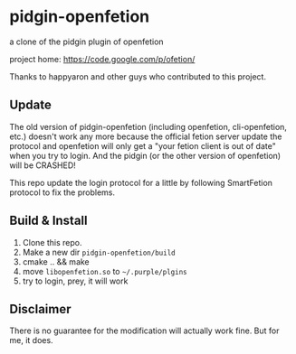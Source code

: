 # pidgin-openfetion

a clone of the pidgin plugin of openfetion

project home: https://code.google.com/p/ofetion/

Thanks to happyaron and other guys who contributed to this project.

## Update

The old version of pidgin-openfetion (including openfetion, cli-openfetion, etc.) doesn't work any more because the official fetion server update the protocol and openfetion will only get a "your fetion client is out of date" when you try to login. And the pidgin (or the other version of openfetion) will be CRASHED!

This repo update the login protocol for a little by following SmartFetion protocol to fix the problems.

## Build & Install

1. Clone this repo.
2. Make a new dir `pidgin-openfetion/build`
3. cmake .. && make
4. move `libopenfetion.so` to `~/.purple/plgins`
5. try to login, prey, it will work

## Disclaimer

There is no guarantee for the modification will actually work fine. But for me, it does.
